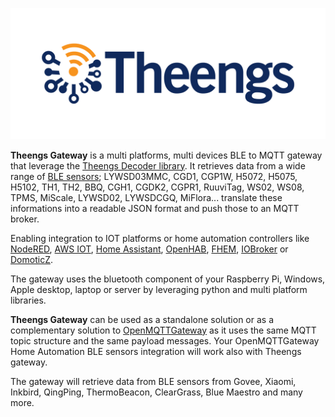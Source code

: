 ![Iot](./img/logo-Theengs.png)

**Theengs Gateway** is a multi platforms, multi devices BLE to MQTT gateway that leverage the [Theengs Decoder library](https://github.com/theengs/decoder).
It retrieves data from a wide range of [BLE sensors](prerequisites/devices); LYWSD03MMC, CGD1, CGP1W, H5072, H5075, H5102, TH1, TH2, BBQ, CGH1, CGDK2, CGPR1, RuuviTag, WS02, WS08, TPMS, MiScale, LYWSD02, LYWSDCGQ, MiFlora... translate these informations into a readable JSON format and push those to an MQTT broker.

Enabling integration to IOT platforms or home automation controllers like [NodeRED](https://nodered.org/), [AWS IOT](https://aws.amazon.com/fr/iot/), [Home Assistant](https://www.home-assistant.io/), [OpenHAB](https://www.openhab.org/), [FHEM](https://fhem.de/[), [IOBroker](https://www.iobroker.net/) or [DomoticZ](https://domoticz.com/).

The gateway uses the bluetooth component of your Raspberry Pi, Windows, Apple desktop, laptop or server by leveraging python and multi platform libraries.

**Theengs Gateway** can be used as a standalone solution or as a complementary solution to [OpenMQTTGateway](https://docs.openmqttgateway.com/) as it uses the same MQTT topic structure and the same payload messages. Your OpenMQTTGateway Home Automation BLE sensors integration will work also with Theengs gateway.

The gateway will retrieve data from BLE sensors from Govee, Xiaomi, Inkbird, QingPing, ThermoBeacon, ClearGrass, Blue Maestro and many more.